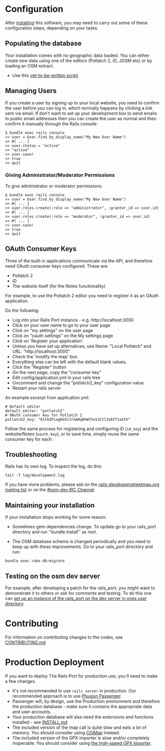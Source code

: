 # Configuration

After [installing](INSTALL.md) this software, you may need to carry out some of these configuration steps, depending on your tasks.

## Populating the database

Your installation comes with no geographic data loaded. You can either create new data using one of the editors (Potlatch 2, iD, JOSM etc) or by loading an OSM extract.

* Use this [yet-to-be-written script](https://github.com/openstreetmap/openstreetmap-website/issues/282)

## Managing Users

If you create a user by signing up to your local website, you need to confirm the user before you can log in, which normally happens by clicking a link sent via email. If don't want to set up your development box to send emails to public email addresses then you can create the user as normal and then confirm it manually through the Rails console:

```
$ bundle exec rails console
>> user = User.find_by_display_name("My New User Name")
=> #[ ... ]
>> user.status = "active"
=> "active"
>> user.save!
=> true
>> quit
```

### Giving Administrator/Moderator Permissions

To give administrator or moderator permissions:

```
$ bundle exec rails console
>> user = User.find_by_display_name("My New User Name")
=> #[ ... ]
>> user.roles.create(:role => "administrator", :granter_id => user.id)
=> #[ ... ]
>> user.roles.create(:role => "moderator", :granter_id => user.id)
=> #[ ... ]
>> user.save!
=> true
>> quit
```

## OAuth Consumer Keys

Three of the built-in applications communicate via the API, and therefore need OAuth consumer keys configured. These are:

* Potlatch 2
* iD
* The website itself (for the Notes functionality)

For example, to use the Potlatch 2 editor you need to register it as an OAuth application.

Do the following:
* Log into your Rails Port instance - e.g. http://localhost:3000
* Click on your user name to go to your user page
* Click on "my settings" on the user page
* Click on "oauth settings" on the My settings page
* Click on 'Register your application'.
* Unless you have set up alternatives, use Name: "Local Potlatch" and URL: "http://localhost:3000"
* Check the 'modify the map' box.
* Everything else can be left with the default blank values.
* Click the "Register" button
* On the next page, copy the "consumer key"
* Edit config/application.yml in your rails tree
* Uncomment and change the "potlatch2_key" configuration value
* Restart your rails server

An example excerpt from application.yml:

```
# Default editor
default_editor: "potlatch2"
# OAuth consumer key for Potlatch 2
potlatch2_key: "8lFmZPsagHV4l3rkAHq0hWY5vV3Ctl3oEFY1aXth"
```

Follow the same process for registering and configuring iD (`id_key`) and the website/Notes (`oauth_key`), or to save time, simply reuse the same consumer key for each.

## Troubleshooting

Rails has its own log.  To inspect the log, do this:

```
tail -f log/development.log
```

If you have more problems, please ask on the [rails-dev@openstreetmap.org mailing list](http://lists.openstreetmap.org/listinfo/rails-dev) or on the [#osm-dev IRC Channel](http://wiki.openstreetmap.org/wiki/IRC)

## Maintaining your installation

If your installation stops working for some reason:

* Sometimes gem dependencies change. To update go to your rails_port directory and run ''bundle install'' as root.

* The OSM database schema is changed periodically and you need to keep up with these improvements. Go to your rails_port directory and run:

```
bundle exec rake db:migrate
```

## Testing on the osm dev server

For example, after developing a patch for the rails_port, you might want to demonstrate it to others or ask for comments and testing. To do this one can [set up an instance of the rails_port on the dev server in ones user directory](http://wiki.openstreetmap.org/wiki/Using_the_dev_server#Rails_Applications).

# Contributing

For information on contributing changes to the codes, see [CONTRIBUTING.md](CONTRIBUTING.md)

# Production Deployment

If you want to deploy The Rails Port for production use, you'll need to make a few changes.

* It's not recommended to use `rails server` in production. Our recommended approach is to use [Phusion Passenger](https://www.phusionpassenger.com/).
* Passenger will, by design, use the Production environment and therefore the production database - make sure it contains the appropriate data and user accounts.
* Your production database will also need the extensions and functions installed - see [INSTALL.md](INSTALL.md)
* The included version of the map call is quite slow and eats a lot of memory. You should consider using [CGIMap](https://github.com/zerebubuth/openstreetmap-cgimap) instead.
* The included version of the GPX importer is slow and/or completely inoperable. You should consider using [the high-speed GPX importer](http://git.openstreetmap.org/gpx-import.git/).
